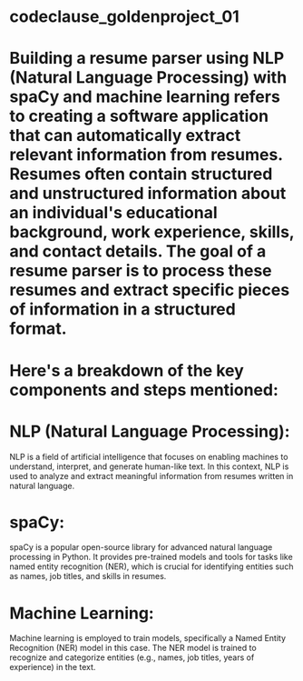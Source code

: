 # codeclause_goldenproject_01
# Building a resume parser using NLP (Natural Language Processing) with spaCy and machine learning refers to creating a software application that can automatically extract relevant information from resumes. Resumes often contain structured and unstructured information about an individual's educational background, work experience, skills, and contact details. The goal of a resume parser is to process these resumes and extract specific pieces of information in a structured format.

# Here's a breakdown of the key components and steps mentioned:

# NLP (Natural Language Processing): 

NLP is a field of artificial intelligence that focuses on enabling machines to understand, interpret, and generate human-like text. In this context, NLP is used to analyze and extract meaningful information from resumes written in natural language.

# spaCy: 

spaCy is a popular open-source library for advanced natural language processing in Python. It provides pre-trained models and tools for tasks like named entity recognition (NER), which is crucial for identifying entities such as names, job titles, and skills in resumes.

# Machine Learning: 

Machine learning is employed to train models, specifically a Named Entity Recognition (NER) model in this case. The NER model is trained to recognize and categorize entities (e.g., names, job titles, years of experience) in the text.


